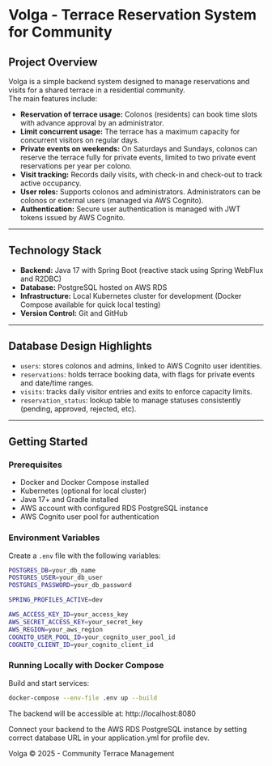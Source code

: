# Volga - Terrace Reservation System for Community

## Project Overview

Volga is a simple backend system designed to manage reservations and visits for a shared terrace in a residential community.  
The main features include:

- **Reservation of terrace usage:** Colonos (residents) can book time slots with advance approval by an administrator.
- **Limit concurrent usage:** The terrace has a maximum capacity for concurrent visitors on regular days.
- **Private events on weekends:** On Saturdays and Sundays, colonos can reserve the terrace fully for private events, limited to two private event reservations per year per colono.
- **Visit tracking:** Records daily visits, with check-in and check-out to track active occupancy.
- **User roles:** Supports colonos and administrators. Administrators can be colonos or external users (managed via AWS Cognito).
- **Authentication:** Secure user authentication is managed with JWT tokens issued by AWS Cognito.

---

## Technology Stack

- **Backend:** Java 17 with Spring Boot (reactive stack using Spring WebFlux and R2DBC)
- **Database:** PostgreSQL hosted on AWS RDS
- **Infrastructure:** Local Kubernetes cluster for development (Docker Compose available for quick local testing)
- **Version Control:** Git and GitHub

---

## Database Design Highlights

- `users`: stores colonos and admins, linked to AWS Cognito user identities.
- `reservations`: holds terrace booking data, with flags for private events and date/time ranges.
- `visits`: tracks daily visitor entries and exits to enforce capacity limits.
- `reservation_status`: lookup table to manage statuses consistently (pending, approved, rejected, etc).

---

## Getting Started

### Prerequisites

- Docker and Docker Compose installed
- Kubernetes (optional for local cluster)
- Java 17+ and Gradle installed
- AWS account with configured RDS PostgreSQL instance
- AWS Cognito user pool for authentication

### Environment Variables

Create a `.env` file with the following variables:

```bash
POSTGRES_DB=your_db_name
POSTGRES_USER=your_db_user
POSTGRES_PASSWORD=your_db_password

SPRING_PROFILES_ACTIVE=dev

AWS_ACCESS_KEY_ID=your_access_key
AWS_SECRET_ACCESS_KEY=your_secret_key
AWS_REGION=your_aws_region
COGNITO_USER_POOL_ID=your_cognito_user_pool_id
COGNITO_CLIENT_ID=your_cognito_client_id
```
### Running Locally with Docker Compose
Build and start services:

```bash
docker-compose --env-file .env up --build
```
The backend will be accessible at: http://localhost:8080

Connect your backend to the AWS RDS PostgreSQL instance by setting correct database URL in your application.yml for profile dev.

Volga © 2025 - Community Terrace Management
